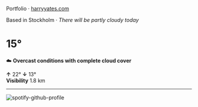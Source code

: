 Portfolio · [harryyates.com](https://harryyates.com)

<!-- WEATHER_START -->
Based in Stockholm · *There will be partly cloudy today*

# 15°
☁️ **Overcast conditions with complete cloud cover**

**↑** 22° **↓** 13°  
**Visibility** 1.8 km

---
<!-- WEATHER_END -->

<p align="left">
  <a>
    <img src="https://spotify-github-profile.kittinanx.com/api/view?uid=bigbello&cover_image=true&theme=natemoo-re&show_offline=true&background_color=121212&interchange=false&bar_color=53b14f&bar_color_cover=false" alt="spotify-github-profile">
  </a>
</p>
